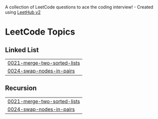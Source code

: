 A collection of LeetCode questions to ace the coding interview! - Created using [LeetHub v2](https://github.com/arunbhardwaj/LeetHub-2.0)
<!---LeetCode Topics Start-->
# LeetCode Topics
## Linked List
|  |
| ------- |
| [0021-merge-two-sorted-lists](https://github.com/EsromGit/LeetCode/tree/master/0021-merge-two-sorted-lists) |
| [0024-swap-nodes-in-pairs](https://github.com/EsromGit/LeetCode/tree/master/0024-swap-nodes-in-pairs) |
## Recursion
|  |
| ------- |
| [0021-merge-two-sorted-lists](https://github.com/EsromGit/LeetCode/tree/master/0021-merge-two-sorted-lists) |
| [0024-swap-nodes-in-pairs](https://github.com/EsromGit/LeetCode/tree/master/0024-swap-nodes-in-pairs) |
<!---LeetCode Topics End-->